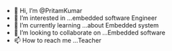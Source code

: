 - 👋 Hi, I’m @PritamKumar
- 👀 I’m interested in ...embedded software Engineer
- 🌱 I’m currently learning ...about Embedded system
- 💞️ I’m looking to collaborate on ...Embedded software
- 📫 How to reach me ...Teacher

<!---
Pritam4220/Pritam4220 is a ✨ special ✨ repository because its `README.md` (this file) appears on your GitHub profile.
You can click the Preview link to take a look at your changes.
--->
